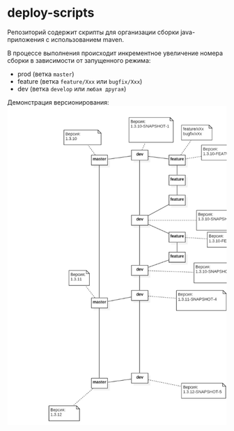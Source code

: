 # deploy-scripts
Репозиторий содержит скрипты для организации сборки java-приложения с использованием maven.

В процессе выполнения происходит инкрементное увеличение номера сборки в зависимости от запущенного режима:
- prod (ветка `master`)
- feature (ветка `feature/Xxx` или `bugfix/Xxx`)
- dev (ветка `develop` или `любая другая`)

Демонстрация версионирования:
![alt text](https://github.com/strictkod1899/deploy-scripts/blob/master/CI.jpg?raw=true)